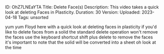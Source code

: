 ID: OhZ7LNEaYTA
Title: Delete Face(s)
Description: This video takes a quick look at deleting Faces in Plasticity.
Duration: 30
Version: 
Uploaded: 2023-04-18
Tags: unsorted

yum yum
Floyd here with a quick look at deleting
faces in plasticity if you'd like to
delete faces from a solid the standard
delete operation won't remove the faces
use the keyboard shortcut shift plus
delete to remove the faces it's
important to note that the solid will be
converted into a sheet oh look at the
time
